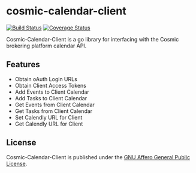 # cosmic-calendar-client

[![Build Status](https://travis-ci.org/legalweb/cosmic-calendar-go-library.svg?branch=master)](https://travis-ci.org/legalweb/cosmic-calendar-go-library)
[![Coverage Status](https://coveralls.io/repos/github/legalweb/cosmic-calendar-go-library/badge.svg?branch=master)](https://coveralls.io/github/legalweb/cosmic-calendar-go-library?branch=master)


Cosmic-Calendar-Client is a go library for interfacing with the Cosmic brokering platform calendar API.

## Features

* Obtain oAuth Login URLs
* Obtain Client Access Tokens
* Add Events to Client Calendar
* Add Tasks to Client Calendar
* Get Events from Client Calendar
* Get Tasks from Client Calendar
* Set Calendly URL for Client
* Get Calendly URL for Client

## License

Cosmic-Calendar-Client is published under the [GNU Affero General Public License](https://www.gnu.org/licenses/agpl-3.0.html).

